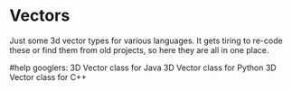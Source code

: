 # Vectors
Just some 3d vector types for various languages. 
It gets tiring to re-code these or find them from old projects, so here they are all in one place.

#help googlers:
3D Vector class for Java
3D Vector class for Python
3D Vector class for C++
